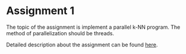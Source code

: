 # Assignment 1

The topic of the assignment is implement a parallel k-NN program. The method of parallelization should be threads.


Detailed description about the assignment can be found [here](http://www.cs.binghamton.edu/~kchiu/cs580f/prog/1/).
